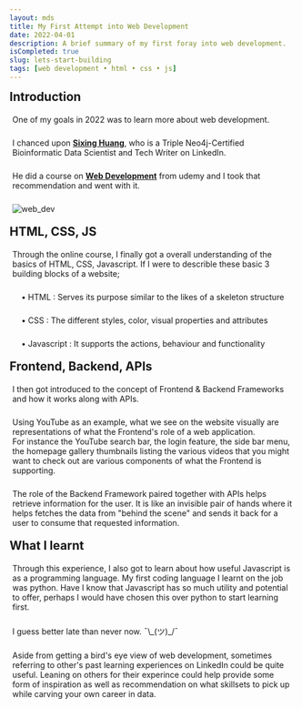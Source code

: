 ```yaml
---
layout: mds
title: My First Attempt into Web Development
date: 2022-04-01
description: A brief summary of my first foray into web development.
isCompleted: true
slug: lets-start-building
tags: [web development • html • css • js]
---
```


## Introduction

<p> 
One of my goals in 2022 was to learn more about web development.<br></p>

I chanced upon **[Sixing Huang](https://www.linkedin.com/in/sixing-huang-3a824a66/)**, who is a Triple Neo4j-Certified Bioinformatic Data Scientist and Tech Writer on LinkedIn.

He did a course on **[Web Development](https://www.udemy.com/course/the-complete-web-development-bootcamp/)** from udemy and I took that recommendation and went with it.<br>

![web_dev](https://user-images.githubusercontent.com/36339564/165979380-ccb1db24-1341-4c79-b2d5-6e1ef3916a55.jpg)

## HTML, CSS, JS

Through the online course, I finally got a overall understanding of the basics of HTML, CSS, Javascript. If I were to describle these basic 3 building blocks of a website;

&nbsp;&nbsp;&nbsp; • HTML : Serves its purpose similar to the likes of a skeleton structure

&nbsp;&nbsp;&nbsp; • CSS : The different styles, color, visual properties and attributes

&nbsp;&nbsp;&nbsp; • Javascript : It supports the actions, behaviour and functionality

## Frontend, Backend, APIs

<p> I then got introduced to the concept of Frontend & Backend Frameworks and how it works along with APIs.</p>

<p>Using YouTube as an example, what we see on the website visually are representations of what the Frontend's role of a web application. <br>
For instance the YouTube search bar, the login feature, the side bar menu, the homepage gallery thumbnails listing the various videos that you might want to check out are various components of what the Frontend is supporting.</p>

The role of the Backend Framework paired together with APIs helps retrieve information for the user.
It is like an invisible pair of hands where it helps fetches the data from "behind the scene" and sends it back for a user to consume that requested information.

## What I learnt

<p> Through this experience, I also got to learn about how useful Javascript is as a programming language. My first coding language I learnt on the job was python. Have I know that Javascript has so much utility and potential to offer, perhaps I would have chosen this over python to start learning first.
</p>

<p>I guess better late than never now.  ¯\_(ツ)_/¯
</p>

Aside from getting a bird's eye view of web development, sometimes referring to other's past learning experiences on LinkedIn could be quite useful.
Leaning on others for their experince could help provide some form of inspiration as well as recommendation on what skillsets to pick up while carving your own career in data.

<style>
	h2 {
		font-weight: bold;
        margin: 10px 5px 10px 0px;
	}

	p{
		padding: 5px;
	}
</style>
